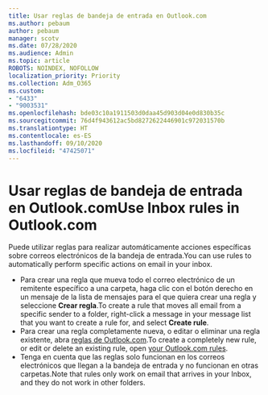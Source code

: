 ```yaml
---
title: Usar reglas de bandeja de entrada en Outlook.com
ms.author: pebaum
author: pebaum
manager: scotv
ms.date: 07/28/2020
ms.audience: Admin
ms.topic: article
ROBOTS: NOINDEX, NOFOLLOW
localization_priority: Priority
ms.collection: Adm_O365
ms.custom:
- "6433"
- "9003531"
ms.openlocfilehash: bde03c10a1911503d0daa45d903d04e0d830b35c
ms.sourcegitcommit: 76d4f943612ac5bd8272622446901c972031570b
ms.translationtype: HT
ms.contentlocale: es-ES
ms.lasthandoff: 09/10/2020
ms.locfileid: "47425071"
---
```

# <a name="use-inbox-rules-in-outlookcom"></a><span data-ttu-id="c50c1-102">Usar reglas de bandeja de entrada en Outlook.com</span><span class="sxs-lookup"><span data-stu-id="c50c1-102">Use Inbox rules in Outlook.com</span></span>

<span data-ttu-id="c50c1-103">Puede utilizar reglas para realizar automáticamente acciones específicas sobre correos electrónicos de la bandeja de entrada.</span><span class="sxs-lookup"><span data-stu-id="c50c1-103">You can use rules to automatically perform specific actions on email in your inbox.</span></span>

- <span data-ttu-id="c50c1-104">Para crear una regla que mueva todo el correo electrónico de un remitente específico a una carpeta, haga clic con el botón derecho en un mensaje de la lista de mensajes para el que quiera crear una regla y seleccione **Crear regla**.</span><span class="sxs-lookup"><span data-stu-id="c50c1-104">To create a rule that moves all email from a specific sender to a folder, right-click a message in your message list that you want to create a rule for, and select  **Create rule**.</span></span>
- <span data-ttu-id="c50c1-105">Para crear una regla completamente nueva, o editar o eliminar una regla existente, abra [reglas de Outlook.com](https://go.microsoft.com/fwlink/?linkid=2118142).</span><span class="sxs-lookup"><span data-stu-id="c50c1-105">To create a completely new rule, or edit or delete an existing rule, open [your Outlook.com rules](https://go.microsoft.com/fwlink/?linkid=2118142).</span></span>
- <span data-ttu-id="c50c1-106">Tenga en cuenta que las reglas solo funcionan en los correos electrónicos que llegan a la bandeja de entrada y no funcionan en otras carpetas.</span><span class="sxs-lookup"><span data-stu-id="c50c1-106">Note that rules only work on email that arrives in your Inbox, and they do not work in other folders.</span></span>
